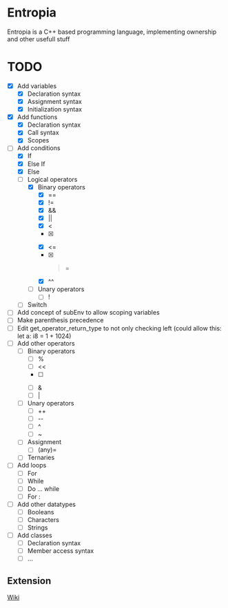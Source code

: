 # Entropia
Entropia is a C++ based programming language, implementing ownership and other usefull stuff

# TODO

- [x] Add variables
  - [x] Declaration syntax
  - [x] Assignment syntax
  - [x] Initialization syntax
- [x] Add functions
  - [x] Declaration syntax
  - [x] Call syntax
  - [x] Scopes
- [ ] Add conditions
  - [x] If
  - [x] Else If
  - [x] Else
  - [ ] Logical operators
    - [x] Binary operators
      - [x] ==
      - [x] !=
      - [x] &&
      - [x] ||
      - [x] <
      - [x] >
      - [x] <=
      - [x] >=
      - [x] ^^
    - [ ] Unary operators
      - [ ] !
  - [ ] Switch
- [ ] Add concept of subEnv to allow scoping variables
- [ ] Make parenthesis precedence
- [ ] Edit get_operator_return_type to not only checking left (could allow this: let a: i8 = 1 + 1024)
- [ ] Add other operators
  - [ ] Binary operators
    - [ ] %
    - [ ] <<
    - [ ] >>
    - [ ] &
    - [ ] |
  - [ ] Unary operators
    - [ ] ++
    - [ ] --
    - [ ] ^
    - [ ] ~
  - [ ] Assignment
    - [ ] (any)=
  - [ ] Ternaries
- [ ] Add loops
  - [ ] For
  - [ ] While
  - [ ] Do ... while
  - [ ] For :
- [ ] Add other datatypes
  - [ ] Booleans
  - [ ] Characters
  - [ ] Strings
- [ ] Add classes
  - [ ] Declaration syntax
  - [ ] Member access syntax
  - [ ] ...

## Extension

[Wiki][wiki_lnk]



[wiki_lnk]: https://code.visualstudio.com/api/get-started/your-first-extension